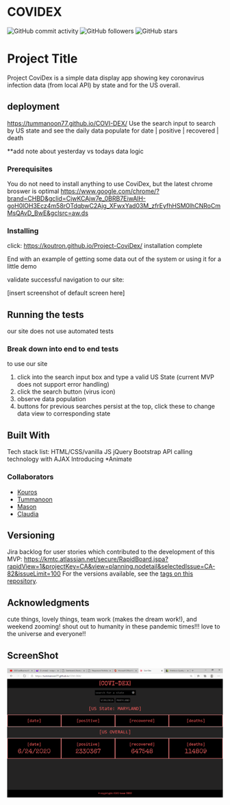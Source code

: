 # COVIDEX
![GitHub commit activity](https://img.shields.io/github/commit-activity/m/tummanoon77/COVI-DEX)
![GitHub followers](https://img.shields.io/github/followers/tummanoon77?label=Follow%20Tummanoon&style=social)
![GitHub stars](https://img.shields.io/github/stars/Tummanoon77/COVI-DEX?style=social)

# Project Title

Project CoviDex is a simple data display app showing key coronavirus infection data (from local API) by state and for the US overall.

## deployment

https://tummanoon77.github.io/COVI-DEX/
Use the search input to search by US state and see the daily data populate for date | positive | recovered | death

**add note about yesterday vs todays data logic

### Prerequisites

You do not need to install anything to use CoviDex, but the latest chrome broswer is optimal
https://www.google.com/chrome/?brand=CHBD&gclid=CjwKCAjw7e_0BRB7EiwAlH-goH0lOH3Ecz4m58rOTdqbwC2Ajg_XFwxYad03M_zfrEyfhHSM0lhCNRoCmMsQAvD_BwE&gclsrc=aw.ds


### Installing

click: https://koutron.github.io/Project-CoviDex/
installation complete

End with an example of getting some data out of the system or using it for a little demo

validate successful navigation to our site:

[insert screenshot of default screen here]

## Running the tests
our site does not use automated tests

### Break down into end to end tests
to use our site
1) click into the search input box and type a valid US State (current MVP does not support error handling)
2) click the search button (virus icon)
3) observe data population
4) buttons for previous searches persist at the top, click these to change data view to corresponding state


## Built With

Tech stack list:
HTML/CSS/vanilla JS
jQuery
Bootstrap
API calling technology with AJAX
Introducing *Animate

### Collaborators
* [Kouros](https://github.com/koutron)
* [Tummanoon](https://github.com/tummanoon77) 
* [Mason](https://github.com/sungjinkimm) 
* [Claudia](https://github.com/claudialoves)



## Versioning

Jira backlog for user stories which contributed to the development of this MVP: https://kmtc.atlassian.net/secure/RapidBoard.jspa?rapidView=1&projectKey=CA&view=planning.nodetail&selectedIssue=CA-82&issueLimit=100 For the versions available, see the [tags on this repository](https://github.com/your/project/tags). 


## Acknowledgments

cute things, lovely things, team work (makes the dream work!), and weekend zooming!
shout out to humanity in these pandemic times!!! love to the universe and everyone!!

## ScreenShot
<img src="./Assets/pic/covidexscreen.png">
